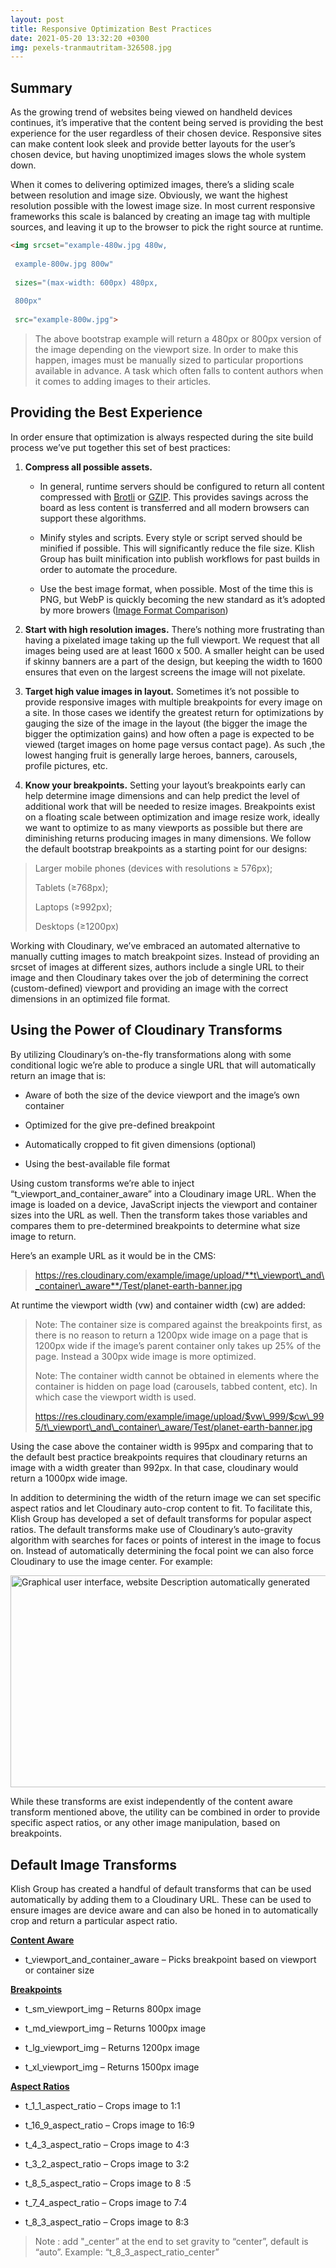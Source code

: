 ```yaml
---
layout: post
title: Responsive Optimization Best Practices
date: 2021-05-20 13:32:20 +0300
img: pexels-tranmautritam-326508.jpg
---	
```


## Summary

As the growing trend of websites being viewed on handheld devices
continues, it’s imperative that the content being served is providing
the best experience for the user regardless of their chosen device.
Responsive sites can make content look sleek and provide better layouts
for the user’s chosen device, but having unoptimized images slows the
whole system down.

When it comes to delivering optimized images, there’s a sliding scale
between resolution and image size. Obviously, we want the highest
resolution possible with the lowest image size. In most current
responsive frameworks this scale is balanced by creating an image tag
with multiple sources, and leaving it up to the browser to pick the
right source at runtime.

```html
<img srcset="example-480w.jpg 480w,
 
 example-800w.jpg 800w"
 
 sizes="(max-width: 600px) 480px,
 
 800px"
 
 src="example-800w.jpg">
 ```

> The above bootstrap example will return a 480px or 800px version of the
image depending on the viewport size. In order to make this happen,
images must be manually sized to particular proportions available in
advance. A task which often falls to content authors when it
comes to adding images to their articles.

## Providing the Best Experience

In order ensure that optimization is always respected during the site
build process we’ve put together this set of best practices:

1.  **Compress all possible assets.**

    *  In general, runtime servers should be configured to return all
        content compressed with [Brotli](https://brotli.org/) or
        [GZIP](https://www.gnu.org/software/gzip/). This provides
        savings across the board as less content is transferred and all
        modern browsers can support these algorithms.

    *  Minify styles and scripts. Every style or script served should
        be minified if possible. This will significantly reduce the file
        size. Klish Group has built minification into publish workflows
        for past builds in order to automate the procedure.

    *  Use the best image format, when possible. Most of the time this
        is PNG, but WebP is quickly becoming the new standard as it’s
        adopted by more browers ([Image Format
        Comparison](https://developer.mozilla.org/en-US/docs/Web/Media/Formats/Image_types))

2.  **Start with high resolution images.** There’s nothing more
    frustrating than having a pixelated image taking up the full
    viewport. We request that all images being used are at least 1600
    x 500. A smaller height can be used if skinny banners are a part of
    the design, but keeping the width to 1600 ensures that even on the
    largest screens the image will not pixelate.

3.  **Target high value images in layout.** Sometimes it’s not possible
    to provide responsive images with multiple breakpoints for every
    image on a site. In those cases we identify the greatest return for
    optimizations by gauging the size of the image in the layout (the
    bigger the image the bigger the optimization gains) and how often a
    page is expected to be viewed (target images on home page versus
    contact page). As such ,the lowest hanging fruit is generally large
    heroes, banners, carousels, profile pictures, etc.

4.  **Know your breakpoints.** Setting your layout’s breakpoints early
    can help determine image dimensions and can help predict the level
    of additional work that will be needed to resize images. Breakpoints
    exist on a floating scale between optimization and image resize
    work, ideally we want to optimize to as many viewports as possible
    but there are diminishing returns producing images in many
    dimensions. We follow the default bootstrap breakpoints as a
    starting point for our designs:

> Larger mobile phones (devices with resolutions ≥ 576px);
>
> Tablets (≥768px);
>
> Laptops (≥992px);
>
> Desktops (≥1200px)

Working with Cloudinary, we’ve embraced an automated alternative to
manually cutting images to match breakpoint sizes. Instead of providing
an srcset of images at different sizes, authors include a single URL to
their image and then Cloudinary takes over the job of determining the
correct (custom-defined) viewport and providing an image with the
correct dimensions in an optimized file format.

## Using the Power of Cloudinary Transforms

By utilizing Cloudinary’s on-the-fly transformations along with some
conditional logic we’re able to produce a single URL that will
automatically return an image that is:

-   Aware of both the size of the device viewport and the image’s own
    container

-   Optimized for the give pre-defined breakpoint

-   Automatically cropped to fit given dimensions (optional)

-   Using the best-available file format

Using custom transforms we’re able to inject
“t\_viewport\_and\_container\_aware” into a Cloudinary image URL. When
the image is loaded on a device, JavaScript injects the viewport and
container sizes into the URL as well. Then the transform takes those
variables and compares them to pre-determined breakpoints to determine
what size image to return.

Here’s an example URL as it would be in the CMS:

> https://res.cloudinary.com/example/image/upload/**t\_viewport\_and\_container\_aware**/Test/planet-earth-banner.jpg

At runtime the viewport width (vw) and container width (cw) are added:

> Note: The container size is compared against the breakpoints first, as
> there is no reason to return a 1200px wide image on a page that is
> 1200px wide if the image’s parent container only takes up 25% of the
> page. Instead a 300px wide image is more optimized.
>
> Note: The container width cannot be obtained in elements where the
> container is hidden on page load (carousels, tabbed content, etc). In
> which case the viewport width is used.
>
> https://res.cloudinary.com/example/image/upload/$vw\_999/$cw\_995/t\_viewport\_and\_container\_aware/Test/planet-earth-banner.jpg

Using the case above the container width is 995px and comparing that to
the default best practice breakpoints requires that cloudinary returns
an image with a width greater than 992px. In that case, cloudinary would
return a 1000px wide image.

In addition to determining the width of the return image we can set
specific aspect ratios and let Cloudinary auto-crop content to fit. To
facilitate this, Klish Group has developed a set of default transforms
for popular aspect ratios. The default transforms make use of
Cloudinary’s auto-gravity algorithm with searches for faces or points of
interest in the image to focus on. Instead of automatically determining
the focal point we can also force Cloudinary to use the image center.
For example:

<img src="{{site.baseurl}}/assets/img/docs/public/automatic-image-optimization/image1.png" style="width:6.5in;height:3.5375in" alt="Graphical user interface, website Description automatically generated" />

While these transforms are exist independently of the content aware
transform mentioned above, the utility can be combined in order to
provide specific aspect ratios, or any other image manipulation, based
on breakpoints.

## Default Image Transforms

Klish Group has created a handful of default transforms that can be used
automatically by adding them to a Cloudinary URL. These can be used to
ensure images are device aware and can also be honed in to automatically
crop and return a particular aspect ratio.

**<u>Content Aware</u>**

-   t\_viewport\_and\_container\_aware – Picks breakpoint based on
    viewport or container size

**<u>Breakpoints</u>**

-   t\_sm\_viewport\_img – Returns 800px image

-   t\_md\_viewport\_img – Returns 1000px image

-   t\_lg\_viewport\_img – Returns 1200px image

-   t\_xl\_viewport\_img – Returns 1500px image

**<u>Aspect Ratios</u>**

-   t\_1\_1\_aspect\_ratio – Crops image to 1:1

-   t\_16\_9\_aspect\_ratio – Crops image to 16:9

-   t\_4\_3\_aspect\_ratio – Crops image to 4:3

-   t\_3\_2\_aspect\_ratio – Crops image to 3:2

-   t\_8\_5\_aspect\_ratio – Crops image to 8 :5

-   t\_7\_4\_aspect\_ratio – Crops image to 7:4

-   t\_8\_3\_aspect\_ratio – Crops image to 8:3

> Note : add "\_center” at the end to set gravity to “center”, default
> is “auto”. Example: “t\_8\_3\_aspect\_ratio\_center”
